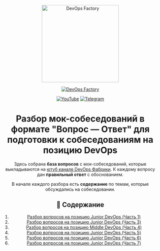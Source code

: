 <div align="center">
<a href="https://devops-factory.com" >
  <img src="https://devops-factory.com/images/logogit.png" width="250" alt="DevOps Factory">
</a>
</div>
<div align="center">
    <a style="vertical-align: middle;display: inline-block;">
      <img align="center" src="https://readme-typing-svg.demolab.com?font=Fira+Code&size=14&duration=2000&pause=&color=3DD10D&center=true&vCenter=true&multiline=true&width=435&lines=%D0%A1%D0%B4%D0%B5%D0%BB%D0%B0%D0%BD%D0%BE+%D0%B0%D0%BA%D1%82%D0%B8%D0%B2%D0%B8%D1%81%D1%82%D0%BE%D0%BC+%D0%B8%D0%B7+%D0%BA%D0%BB%D1%83%D0%B1%D0%B0+%D0%BF%D1%80%D0%B8+%D1%84%D0%B0%D0%B1%D1%80%D0%B8%D0%BA%D0%B5;By+Dmitriy+Shmakov" alt="" />
    </a>  
  </a>
</div>

<div align="center">


[![DevOps Factory](https://img.shields.io/badge/DevOps_Factory-green?style=for-the-badge)](https://devops-factory.com)


<div align="center">

  [![YouTube](https://img.shields.io/badge/YouTube-red?style=for-the-badge)](https://youtube.com/@devopsfactory)
  [![Telegram](https://img.shields.io/badge/Telegram-blue?style=for-the-badge)](https://t.me/devops_factory)
</div>

# Разбор мок-собеседований в формате "Вопрос — Ответ" для подготовки к собеседованиям на позицию DevOps

Здесь собрана **база вопросов** с мок-собеседований, которые выкладываются на [ютуб канале DevOps Фабрики](https://youtube.com/@devopsfactory). 
К каждому вопросу дан **правильный ответ** с обоснованием. 

В начале каждого разбора есть **содержание** по темам, которые обсуждались на собеседовании.

## 📌 Содержание
1. [Разбор вопросов на позицию Junior DevOps (Часть 1)](https://github.com/devopsfabric/mock_interviews/blob/main/interview_devops_1.md)
2. [Разбор вопросов на позицию Junior DevOps (Часть 3)](https://github.com/devopsfabric/mock_interviews/blob/main/interview_devops_3.md)
3. [Разбор вопросов на позицию Middle DevOps (Часть 4)](https://github.com/devopsfabric/mock_interviews/blob/main/interview_devops_3.md)
4. [Разбор вопросов на позицию Junior DevOps (Часть 5)](https://github.com/devopsfabric/mock_interviews/blob/main/interview_devops_5.md)
5. [Разбор вопросов на позицию Junior DevOps (Часть 6)](https://github.com/devopsfabric/mock_interviews/blob/main/interview_devops_6.md)
6. [Разбор вопросов на позицию Junior DevOps (Часть 7)](https://github.com/devopsfabric/mock_interviews/blob/main/interview_devops_7.md)
